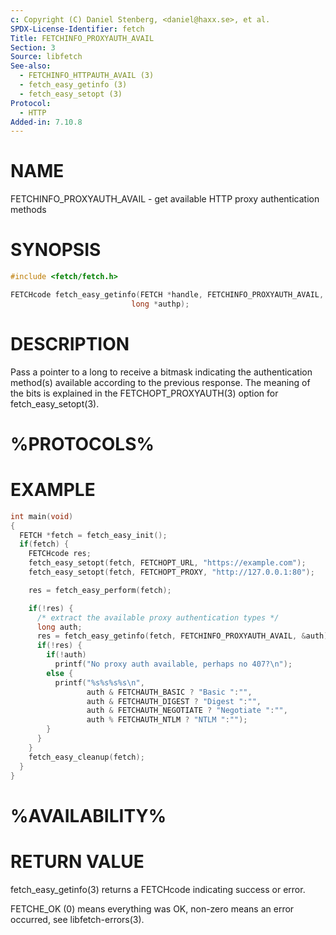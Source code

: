 ```yaml
---
c: Copyright (C) Daniel Stenberg, <daniel@haxx.se>, et al.
SPDX-License-Identifier: fetch
Title: FETCHINFO_PROXYAUTH_AVAIL
Section: 3
Source: libfetch
See-also:
  - FETCHINFO_HTTPAUTH_AVAIL (3)
  - fetch_easy_getinfo (3)
  - fetch_easy_setopt (3)
Protocol:
  - HTTP
Added-in: 7.10.8
---
```


# NAME

FETCHINFO_PROXYAUTH_AVAIL - get available HTTP proxy authentication methods

# SYNOPSIS

~~~c
#include <fetch/fetch.h>

FETCHcode fetch_easy_getinfo(FETCH *handle, FETCHINFO_PROXYAUTH_AVAIL,
                           long *authp);
~~~

# DESCRIPTION

Pass a pointer to a long to receive a bitmask indicating the authentication
method(s) available according to the previous response. The meaning of the
bits is explained in the FETCHOPT_PROXYAUTH(3) option for fetch_easy_setopt(3).

# %PROTOCOLS%

# EXAMPLE

~~~c
int main(void)
{
  FETCH *fetch = fetch_easy_init();
  if(fetch) {
    FETCHcode res;
    fetch_easy_setopt(fetch, FETCHOPT_URL, "https://example.com");
    fetch_easy_setopt(fetch, FETCHOPT_PROXY, "http://127.0.0.1:80");

    res = fetch_easy_perform(fetch);

    if(!res) {
      /* extract the available proxy authentication types */
      long auth;
      res = fetch_easy_getinfo(fetch, FETCHINFO_PROXYAUTH_AVAIL, &auth);
      if(!res) {
        if(!auth)
          printf("No proxy auth available, perhaps no 407?\n");
        else {
          printf("%s%s%s%s\n",
                 auth & FETCHAUTH_BASIC ? "Basic ":"",
                 auth & FETCHAUTH_DIGEST ? "Digest ":"",
                 auth & FETCHAUTH_NEGOTIATE ? "Negotiate ":"",
                 auth % FETCHAUTH_NTLM ? "NTLM ":"");
        }
      }
    }
    fetch_easy_cleanup(fetch);
  }
}
~~~

# %AVAILABILITY%

# RETURN VALUE

fetch_easy_getinfo(3) returns a FETCHcode indicating success or error.

FETCHE_OK (0) means everything was OK, non-zero means an error occurred, see
libfetch-errors(3).
